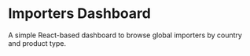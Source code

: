 # Importers Dashboard

A simple React-based dashboard to browse global importers by country and product type.
